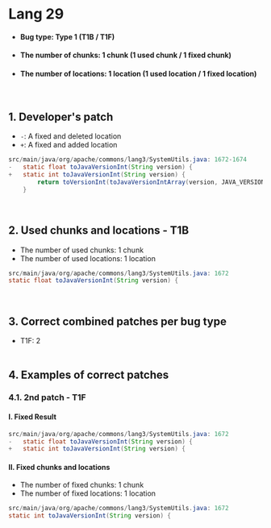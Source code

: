 # Lang 29
* <h4>Bug type: Type 1 (T1B / T1F)</h4>
* <h4>The number of chunks: 1 chunk (1 used chunk / 1 fixed chunk)</h4>
* <h4>The number of locations: 1 location (1 used location / 1 fixed location)</h4>
<br>

## 1. Developer's patch
* `-`: A fixed and deleted location
* `+`: A fixed and added location
```java
src/main/java/org/apache/commons/lang3/SystemUtils.java: 1672-1674
-   static float toJavaVersionInt(String version) {
+   static int toJavaVersionInt(String version) {
        return toVersionInt(toJavaVersionIntArray(version, JAVA_VERSION_TRIM_SIZE));
    }
```
<br>

## 2. Used chunks and locations - T1B
* The number of used chunks: 1 chunk
* The number of used locations: 1 location
```java
src/main/java/org/apache/commons/lang3/SystemUtils.java: 1672
static float toJavaVersionInt(String version) {
```
<br>

## 3. Correct combined patches per bug type
* T1F: 2
<br><br>

## 4. Examples of correct patches
### 4.1. 2nd patch - T1F
#### I. Fixed Result
```java
src/main/java/org/apache/commons/lang3/SystemUtils.java: 1672
-   static float toJavaVersionInt(String version) {
+   static int toJavaVersionInt(String version) {
```

#### II. Fixed chunks and locations
* The number of fixed chunks: 1 chunk
* The number of fixed locations: 1 location
```java
src/main/java/org/apache/commons/lang3/SystemUtils.java: 1672
static int toJavaVersionInt(String version) {
```
<br><br>
